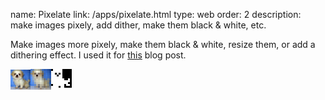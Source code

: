 name: Pixelate
link: /apps/pixelate.html
type: web
order: 2
description: make images pixely, add dither, make them black & white, etc.

Make images more pixely, make them black & white, resize them, or add a dithering effect. I used it for [this](/blog/mona-lisa-gol.html) blog post.

![dog from CIFAR-10, I think](/static/img/pixelate/dog-before.png)![pixelated version](/static/img/pixelate/dog-after.png)![black & white version](/static/img/pixelate/dog-after-bw.png)
